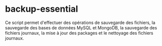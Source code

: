 # backup-essential
Ce script permet d'effectuer des opérations de sauvegarde des fichiers, la sauvegarde des bases de données MySQL et MongoDB, la sauvegarde des fichiers journaux, la mise à jour des packages et le nettoyage des fichiers journaux.
